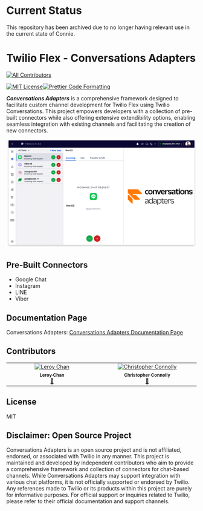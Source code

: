 # Current Status

This repository has been archived due to no longer having relevant use in the current state of Connie.

# Twilio Flex - Conversations Adapters

<!-- ALL-CONTRIBUTORS-BADGE:START - Do not remove or modify this section -->

[![All Contributors](https://img.shields.io/badge/all_contributors-2-orange.svg?style=flat-square)](#contributors-)

<!-- ALL-CONTRIBUTORS-BADGE:END -->

[![MIT License](https://img.shields.io/badge/license-MIT-blue?style=flat-square&labelColor=black)](https://github.com/leroychan/twilio-flex-conversations-adapters/blob/master/LICENSE.md)[![Prettier Code Formatting](https://img.shields.io/badge/code_style-prettier-brightgreen.svg?style=flat-square&labelColor=black)](https://prettier.io)

_**Conversations Adapters**_ is a comprehensive framework designed to facilitate custom channel development for Twilio Flex using Twilio Conversations. This project empowers developers with a collection of pre-built connectors while also offering extensive extendibility options, enabling seamless integration with existing channels and facilitating the creation of new connectors.

<p align="center">
    <img src="./images/conversations-adapters-hero.png" alt="Conversations Adapters" />
</p>

## Pre-Built Connectors

- Google Chat
- Instagram
- LINE
- Viber

## Documentation Page

Conversations Adapters: [Conversations Adapters Documentation Page](https://leroychan.github.io/twilio-flex-conversations-adapters)

## Contributors

<!-- ALL-CONTRIBUTORS-LIST:START - Do not remove or modify this section -->
<!-- prettier-ignore-start -->
<!-- markdownlint-disable -->
<table>
  <tbody>
    <tr>
      <td align="center" valign="top" width="14.28%"><a href="https://github.com/leroychan"><img src="https://avatars.githubusercontent.com/u/5236195?v=4?s=100" width="100px;" alt="Leroy Chan"/><br /><sub><b>Leroy Chan</b></sub></a><br /><a href="#plugin-leroychan" title="Plugin/utility libraries">🔌</a></td>
      <td align="center" valign="top" width="14.28%"><a href="https://github.com/chaosloth"><img src="https://avatars.githubusercontent.com/u/425070?v=4?s=100" width="100px;" alt="Christopher Connolly"/><br /><sub><b>Christopher Connolly</b></sub></a><br /><a href="#plugin-chaosloth" title="Plugin/utility libraries">🔌</a></td>
    </tr>
  </tbody>
</table>

<!-- markdownlint-restore -->
<!-- prettier-ignore-end -->

<!-- ALL-CONTRIBUTORS-LIST:END -->
<!-- prettier-ignore-start -->
<!-- markdownlint-disable -->

<!-- markdownlint-restore -->
<!-- prettier-ignore-end -->

<!-- ALL-CONTRIBUTORS-LIST:END -->

## License

MIT

## Disclaimer: Open Source Project

Conversations Adapters is an open source project and is not affiliated, endorsed, or associated with Twilio in any manner. This project is maintained and developed by independent contributors who aim to provide a comprehensive framework and collection of connectors for chat-based channels. While Conversations Adapters may support integration with various chat platforms, it is not officially supported or endorsed by Twilio. Any references made to Twilio or its products within this project are purely for informative purposes. For official support or inquiries related to Twilio, please refer to their official documentation and support channels.
